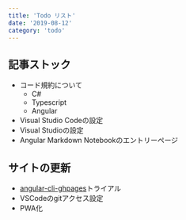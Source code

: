 ```yaml
---
title: 'Todo リスト'
date: '2019-08-12'
category: 'todo'
---
```


## 記事ストック

-   コード規約について
    -   C#
    -   Typescript
    -   Angular
-   Visual Studio Codeの設定
-   Visual Studioの設定
-   Angular Markdown Notebookのエントリーページ

## サイトの更新

-   [angular-cli-ghpages](https://github.com/angular-schule/angular-cli-ghpages)トライアル
-   VSCodeのgitアクセス設定
-   PWA化
